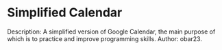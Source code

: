# Simplified Calendar
Description: A simplified version of Google Calendar, the main purpose of which is to practice and improve programming skills.
Author: obar23.